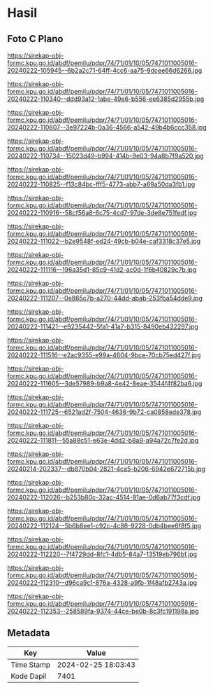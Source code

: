 # Hasil

## Foto C Plano

https://sirekap-obj-formc.kpu.go.id/abdf/pemilu/pdpr/74/71/01/10/05/7471011005016-20240222-105945--6b2a2c71-64ff-4cc6-aa75-9dcee66d6266.jpg

https://sirekap-obj-formc.kpu.go.id/abdf/pemilu/pdpr/74/71/01/10/05/7471011005016-20240222-110340--ddd93a12-1abe-49e6-b556-ee6385d2955b.jpg

https://sirekap-obj-formc.kpu.go.id/abdf/pemilu/pdpr/74/71/01/10/05/7471011005016-20240222-110607--3e97224b-0a36-4566-a542-49b4b6ccc358.jpg

https://sirekap-obj-formc.kpu.go.id/abdf/pemilu/pdpr/74/71/01/10/05/7471011005016-20240222-110734--15023d49-b994-414b-9e03-94a8b7f9a520.jpg

https://sirekap-obj-formc.kpu.go.id/abdf/pemilu/pdpr/74/71/01/10/05/7471011005016-20240222-110825--f13c84bc-fff5-4773-abb7-a69a50da3fb1.jpg

https://sirekap-obj-formc.kpu.go.id/abdf/pemilu/pdpr/74/71/01/10/05/7471011005016-20240222-110916--58cf56a8-6c75-4cd7-97de-3de8e751fedf.jpg

https://sirekap-obj-formc.kpu.go.id/abdf/pemilu/pdpr/74/71/01/10/05/7471011005016-20240222-111022--b2e9548f-ed24-49cb-b04e-caf3318c37e5.jpg

https://sirekap-obj-formc.kpu.go.id/abdf/pemilu/pdpr/74/71/01/10/05/7471011005016-20240222-111116--196a35d1-85c9-41d2-ac0d-1f6b40829c7b.jpg

https://sirekap-obj-formc.kpu.go.id/abdf/pemilu/pdpr/74/71/01/10/05/7471011005016-20240222-111207--0e865c7b-a270-44dd-abab-253fba54dde9.jpg

https://sirekap-obj-formc.kpu.go.id/abdf/pemilu/pdpr/74/71/01/10/05/7471011005016-20240222-111421--e9235442-5fa1-41a7-b315-8490eb432297.jpg

https://sirekap-obj-formc.kpu.go.id/abdf/pemilu/pdpr/74/71/01/10/05/7471011005016-20240222-111516--e2ac9355-e99a-4604-9bce-70cb75ed427f.jpg

https://sirekap-obj-formc.kpu.go.id/abdf/pemilu/pdpr/74/71/01/10/05/7471011005016-20240222-111605--3de57989-b9a8-4e42-8eae-3544f4f82ba6.jpg

https://sirekap-obj-formc.kpu.go.id/abdf/pemilu/pdpr/74/71/01/10/05/7471011005016-20240222-111725--6521ad2f-7504-4636-9b72-ca0858ede378.jpg

https://sirekap-obj-formc.kpu.go.id/abdf/pemilu/pdpr/74/71/01/10/05/7471011005016-20240222-111811--55a88c51-e63e-4dd2-b8a9-a94a72c7fe2d.jpg

https://sirekap-obj-formc.kpu.go.id/abdf/pemilu/pdpr/74/71/01/10/05/7471011005016-20240214-202337--db870b04-2821-4ca5-b206-6942e672715b.jpg

https://sirekap-obj-formc.kpu.go.id/abdf/pemilu/pdpr/74/71/01/10/05/7471011005016-20240222-112026--b253b80c-32ac-4514-81ae-0d6ab77f3cdf.jpg

https://sirekap-obj-formc.kpu.go.id/abdf/pemilu/pdpr/74/71/01/10/05/7471011005016-20240222-112124--5b6b8ee1-c92c-4c86-9228-0db4bee6f8f5.jpg

https://sirekap-obj-formc.kpu.go.id/abdf/pemilu/pdpr/74/71/01/10/05/7471011005016-20240222-112220--7f4729dd-8fc1-4db5-84a7-13519eb796bf.jpg

https://sirekap-obj-formc.kpu.go.id/abdf/pemilu/pdpr/74/71/01/10/05/7471011005016-20240222-112310--d96ca9c1-876a-4328-a9fb-1f48afb2743a.jpg

https://sirekap-obj-formc.kpu.go.id/abdf/pemilu/pdpr/74/71/01/10/05/7471011005016-20240222-112353--258589fa-9374-44ce-be0b-8c3fc191198a.jpg


## Metadata

| Key        | Value               |
| ---------- | ------------------- |
| Time Stamp | 2024-02-25 18:03:43 |
| Kode Dapil | 7401                |



